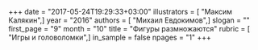+++
date = "2017-05-24T19:29:33+03:00"
illustrators = [ "Максим Калякин",]
year = "2016"
authors = [ "Михаил Евдокимов",]
slogan = ""
first_page = "9"
month = "10"
title = "Фигуры размножаются"
rubric = [ "Игры и головоломки",]
in_sample = false
npages = "1"
+++
